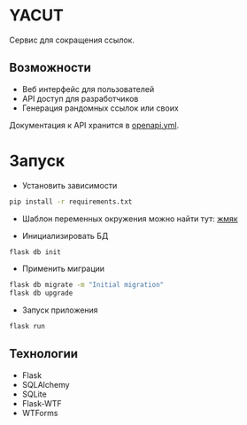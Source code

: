 # YACUT
Сервис для сокращения ссылок.

## Возможности
* Веб интерфейс для пользователей
* API доступ для разработчиков
* Генерация рандомных ссылок или своих

Документация к API хранится в [openapi.yml](openapi.yml).

# Запуск

* Установить зависимости 
```bash
pip install -r requirements.txt
```

* Шаблон переменных окружения можно найти тут: [жмяк](.env.example)

* Инициализировать БД

```bash
flask db init
```

* Применить миграции 

```bash
flask db migrate -m "Initial migration"
flask db upgrade
```
* Запуск приложения
```bash
flask run 
```

## Технологии
* Flask
* SQLAlchemy
* SQLite
* Flask-WTF
* WTForms